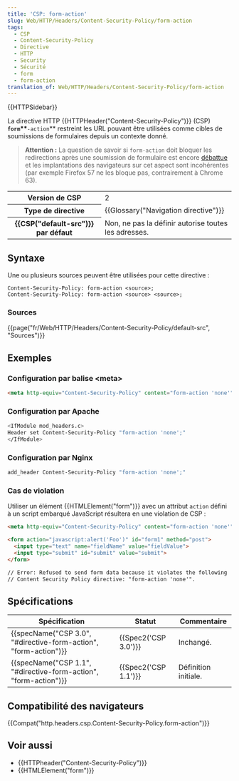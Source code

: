 ```yaml
---
title: 'CSP: form-action'
slug: Web/HTTP/Headers/Content-Security-Policy/form-action
tags:
  - CSP
  - Content-Security-Policy
  - Directive
  - HTTP
  - Security
  - Sécurité
  - form
  - form-action
translation_of: Web/HTTP/Headers/Content-Security-Policy/form-action
---
```

{{HTTPSidebar}}

La directive HTTP {{HTTPHeader("Content-Security-Policy")}} (CSP) **`form`\*\***`-action`\*\* restreint les URL pouvant être utilisées comme cibles de soumissions de formulaires depuis un contexte donné.

> **Attention :** La question de savoir si `form-action` doit bloquer les redirections après une soumission de formulaire est encore [débattue](https://github.com/w3c/webappsec-csp/issues/8) et les implantations des navigateurs sur cet aspect sont incohérentes (par exemple Firefox 57 ne les bloque pas, contrairement à Chrome 63).

<table class="properties">
  <tbody>
    <tr>
      <th scope="row">Version de CSP</th>
      <td>2</td>
    </tr>
    <tr>
      <th scope="row">Type de directive</th>
      <td>{{Glossary("Navigation directive")}}</td>
    </tr>
    <tr>
      <th scope="row">{{CSP("default-src")}} par défaut</th>
      <td>Non, ne pas la définir autorise toutes les adresses.</td>
    </tr>
  </tbody>
</table>

## Syntaxe

Une ou plusieurs sources peuvent être utilisées pour cette directive :

    Content-Security-Policy: form-action <source>;
    Content-Security-Policy: form-action <source> <source>;

### Sources

{{page("fr/Web/HTTP/Headers/Content-Security-Policy/default-src", "Sources")}}

## Exemples

### Configuration par balise \<meta>

```html
<meta http-equiv="Content-Security-Policy" content="form-action 'none'">
```

### Configuration par Apache

```bash
<IfModule mod_headers.c>
Header set Content-Security-Policy "form-action 'none';"
</IfModule>
```

### Configuration par Nginx

```bash
add_header Content-Security-Policy "form-action 'none';"
```

### Cas de violation

Utiliser un élément {{HTMLElement("form")}} avec un attribut `action` défini à un script embarqué JavaScript résultera en une violation de CSP :

```html example-bad
<meta http-equiv="Content-Security-Policy" content="form-action 'none'">

<form action="javascript:alert('Foo')" id="form1" method="post">
  <input type="text" name="fieldName" value="fieldValue">
  <input type="submit" id="submit" value="submit">
</form>

// Error: Refused to send form data because it violates the following
// Content Security Policy directive: "form-action 'none'".
```

## Spécifications

| Spécification                                                                        | Statut                       | Commentaire          |
| ------------------------------------------------------------------------------------ | ---------------------------- | -------------------- |
| {{specName("CSP 3.0", "#directive-form-action", "form-action")}} | {{Spec2('CSP 3.0')}} | Inchangé.            |
| {{specName("CSP 1.1", "#directive-form-action", "form-action")}} | {{Spec2('CSP 1.1')}} | Définition initiale. |

## Compatibilité des navigateurs

{{Compat("http.headers.csp.Content-Security-Policy.form-action")}}

## Voir aussi

- {{HTTPheader("Content-Security-Policy")}}
- {{HTMLElement("form")}}
